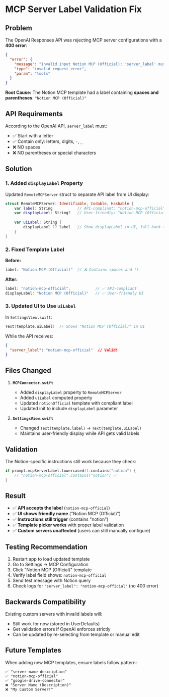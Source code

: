 # MCP Server Label Validation Fix

## Problem

The OpenAI Responses API was rejecting MCP server configurations with a **400 error**:

```json
{
  "error": {
    "message": "Invalid input Notion MCP (Official): 'server_label' must start with a letter and consist of only letters, digits, '-' and '_'",
    "type": "invalid_request_error",
    "param": "tools"
  }
}
```

**Root Cause:** The Notion MCP template had a label containing **spaces and parentheses**: `"Notion MCP (Official)"`

## API Requirements

According to the OpenAI API, `server_label` must:
- ✅ Start with a letter
- ✅ Contain only: letters, digits, `-`, `_`
- ❌ NO spaces
- ❌ NO parentheses or special characters

## Solution

### 1. Added `displayLabel` Property

Updated `RemoteMCPServer` struct to separate API label from UI display:

```swift
struct RemoteMCPServer: Identifiable, Codable, Hashable {
    var label: String           // API-compliant: "notion-mcp-official"
    var displayLabel: String?   // User-friendly: "Notion MCP (Official)"
    
    var uiLabel: String {
        displayLabel ?? label   // Show displayLabel in UI, fall back to label
    }
}
```

### 2. Fixed Template Label

**Before:**
```swift
label: "Notion MCP (Official)"  // ❌ Contains spaces and ()
```

**After:**
```swift
label: "notion-mcp-official",           // ✅ API-compliant
displayLabel: "Notion MCP (Official)"   // ✅ User-friendly UI
```

### 3. Updated UI to Use `uiLabel`

In `SettingsView.swift`:
```swift
Text(template.uiLabel)  // Shows "Notion MCP (Official)" in UI
```

While the API receives:
```json
{
  "server_label": "notion-mcp-official"  // Valid!
}
```

## Files Changed

1. **`MCPConnector.swift`**
   - Added `displayLabel` property to `RemoteMCPServer`
   - Added `uiLabel` computed property
   - Updated `notionOfficial` template with compliant label
   - Updated init to include `displayLabel` parameter

2. **`SettingsView.swift`**
   - Changed `Text(template.label)` → `Text(template.uiLabel)`
   - Maintains user-friendly display while API gets valid labels

## Validation

The Notion-specific instructions still work because they check:
```swift
if prompt.mcpServerLabel.lowercased().contains("notion") {
    // "notion-mcp-official".contains("notion") ✅
}
```

## Result

- ✅ **API accepts the label** (`notion-mcp-official`)
- ✅ **UI shows friendly name** ("Notion MCP (Official)")
- ✅ **Instructions still trigger** (contains "notion")
- ✅ **Template picker works** with proper label validation
- ✅ **Custom servers unaffected** (users can still manually configure)

## Testing Recommendation

1. Restart app to load updated template
2. Go to Settings → MCP Configuration
3. Click "Notion MCP (Official)" template
4. Verify label field shows: `notion-mcp-official`
5. Send test message with Notion query
6. Check logs for `"server_label": "notion-mcp-official"` (no 400 error)

## Backwards Compatibility

Existing custom servers with invalid labels will:
- Still work for now (stored in UserDefaults)
- Get validation errors if OpenAI enforces strictly
- Can be updated by re-selecting from template or manual edit

## Future Templates

When adding new MCP templates, ensure labels follow pattern:
```
✅ "server-name-description"
✅ "notion-mcp-official"
✅ "google-drive-connector"
❌ "Server Name (Description)"
❌ "My Custom Server!"
```
